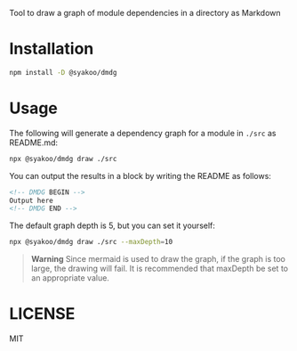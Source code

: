 Tool to draw a graph of module dependencies in a directory as Markdown

# Installation

```bash
npm install -D @syakoo/dmdg
```

# Usage

The following will generate a dependency graph for a module in `./src` as README.md:

```bash
npx @syakoo/dmdg draw ./src
```

You can output the results in a block by writing the README as follows:

```Markdown
<!-- DMDG BEGIN -->
Output here
<!-- DMDG END -->
```

The default graph depth is 5, but you can set it yourself:

```bash
npx @syakoo/dmdg draw ./src --maxDepth=10
```

> **Warning**
> Since mermaid is used to draw the graph, if the graph is too large, the drawing will fail.
> It is recommended that maxDepth be set to an appropriate value.

# LICENSE

MIT
